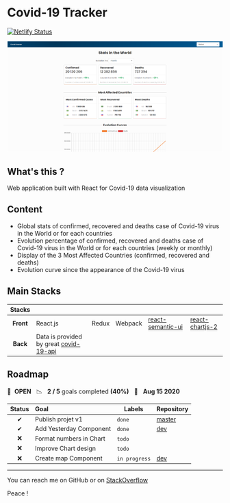# Covid-19 Tracker

[![Netlify Status](https://api.netlify.com/api/v1/badges/bd5bd5b5-b5c9-4a78-aa26-703b1ab0310b/deploy-status)](https://app.netlify.com/sites/covid-trackerz/deploys)

![alt Gif du projet InspiQuotesv2](src/public/assets/img/covid-tracker.png)

## What's this ?
Web application built with React for Covid-19 data visualization

## Content
* Global stats of confirmed, recovered and deaths case of Covid-19 virus in the World or for each countries
* Evolution percentage of confirmed, recovered and deaths case of Covid-19 virus in the World or for each countries (weekly or monthly)
* Display of the 3 Most Affected Countries (confirmed, recovered and deaths)
* Evolution curve since the appearance of the Covid-19 virus

## Main Stacks
| Stacks    |            |          |         |                                                     |                                                                         |
|:---------:|:-----------|----------|-------|-------------------------------------------------------|-------------------------------------------------------------------------|
| **Front** | React.js   | Redux    | Webpack | [react-semantic-ui](https://react.semantic-ui.com/) |[react-chartjs-2](https://github.com/jerairrest/react-chartjs-2)         |
| **Back**  | Data is provided by great [covid-19-api](https://github.com/mathdroid/covid-19-api)   |

## Roadmap

🚀 &nbsp;**OPEN** &nbsp;&nbsp;📉 &nbsp;&nbsp;**2 / 5** goals completed **(40%)** &nbsp;&nbsp;📅 &nbsp;&nbsp;**Aug 15 2020**

| Status | Goal | Labels | Repository |
| :---: | :--- | --- | --- |
| ✔  | Publish projet v1         | `done`               | [master](https://github.com/MkDs17/CovidTracker/tree/master)         |
| ✔  | Add Yesterday Component   | `done`               | [dev](https://github.com/MkDs17/CovidTracker/tree/dev)               |
| ❌ | Format numbers in Chart   | `todo`               |                                                                      |
| ❌ | Improve Chart design      | `todo`               |                                                                      |
| ❌ | Create map Component      | `in progress`        | [dev](https://github.com/MkDs17/CovidTracker/tree/dev_mapComponent)  |

----------------

You can reach me on GitHub or on [StackOverflow](https://stackoverflow.com/users/13077371/mkds17)

Peace ! 
